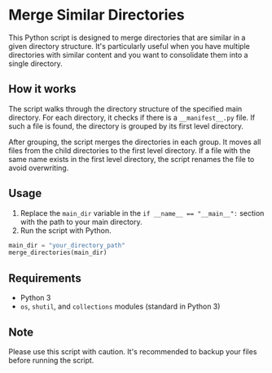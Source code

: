 # Merge Similar Directories

This Python script is designed to merge directories that are similar in a given directory structure. It's particularly useful when you have multiple directories with similar content and you want to consolidate them into a single directory.

## How it works

The script walks through the directory structure of the specified main directory. For each directory, it checks if there is a `__manifest__.py` file. If such a file is found, the directory is grouped by its first level directory. 

After grouping, the script merges the directories in each group. It moves all files from the child directories to the first level directory. If a file with the same name exists in the first level directory, the script renames the file to avoid overwriting.

## Usage

1. Replace the `main_dir` variable in the `if __name__ == "__main__":` section with the path to your main directory.
2. Run the script with Python.

```python
main_dir = "your_directory_path"
merge_directories(main_dir)
```

## Requirements

- Python 3
- `os`, `shutil`, and `collections` modules (standard in Python 3)

## Note

Please use this script with caution. It's recommended to backup your files before running the script.